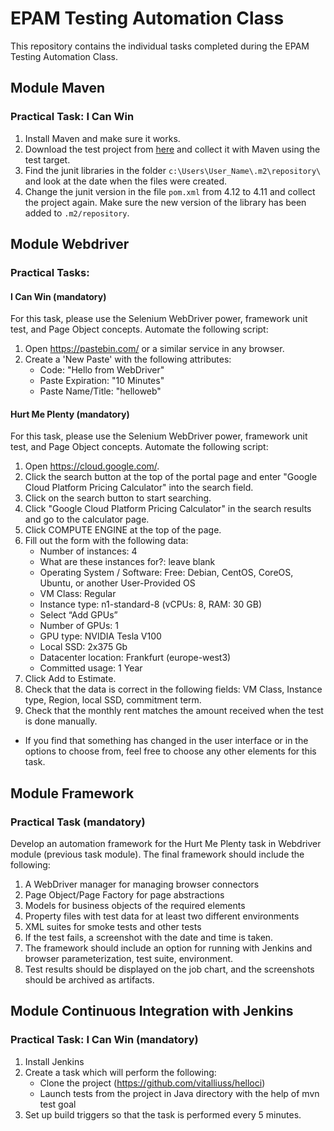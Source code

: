 # EPAM Testing Automation Class

This repository contains the individual tasks completed during the EPAM Testing Automation Class.

## Module Maven
### Practical Task: I Can Win

1. Install Maven and make sure it works.
2. Download the test project from [here](https://github.com/vitalliuss/helloci/tree/master/Java) and collect it with Maven using the test target.
3. Find the junit libraries in the folder `c:\Users\User_Name\.m2\repository\` and look at the date when the files were created.
4. Change the junit version in the file `pom.xml` from 4.12 to 4.11 and collect the project again. Make sure the new version of the library has been added to `.m2/repository`.

## Module Webdriver
### Practical Tasks:
#### I Can Win (mandatory)
For this task, please use the Selenium WebDriver power, framework unit test, and Page Object concepts. Automate the following script:

1. Open https://pastebin.com/ or a similar service in any browser.
2. Create a 'New Paste' with the following attributes:
   - Code: "Hello from WebDriver"
   - Paste Expiration: "10 Minutes"
   - Paste Name/Title: "helloweb"

#### Hurt Me Plenty (mandatory)
For this task, please use the Selenium WebDriver power, framework unit test, and Page Object concepts. Automate the following script:

1. Open https://cloud.google.com/.
2. Click the search button at the top of the portal page and enter "Google Cloud Platform Pricing Calculator" into the search field.
3. Click on the search button to start searching.
4. Click "Google Cloud Platform Pricing Calculator" in the search results and go to the calculator page.
5. Click COMPUTE ENGINE at the top of the page.
6. Fill out the form with the following data:
   - Number of instances: 4
   - What are these instances for?: leave blank
   - Operating System / Software: Free: Debian, CentOS, CoreOS, Ubuntu, or another User-Provided OS
   - VM Class: Regular
   - Instance type: n1-standard-8 (vCPUs: 8, RAM: 30 GB)
   - Select “Add GPUs”
   - Number of GPUs: 1
   - GPU type: NVIDIA Tesla V100
   - Local SSD: 2x375 Gb
   - Datacenter location: Frankfurt (europe-west3)
   - Committed usage: 1 Year
7. Click Add to Estimate.
8. Check that the data is correct in the following fields: VM Class, Instance type, Region, local SSD, commitment term.
9. Check that the monthly rent matches the amount received when the test is done manually.

* If you find that something has changed in the user interface or in the options to choose from, feel free to choose any other elements for this task.

## Module Framework
### Practical Task (mandatory)
Develop an automation framework for the Hurt Me Plenty task in Webdriver module (previous task module). The final framework should include the following:
1. A WebDriver manager for managing browser connectors
2. Page Object/Page Factory for page abstractions
3. Models for business objects of the required elements
4. Property files with test data for at least two different environments
5. XML suites for smoke tests and other tests
6. If the test fails, a screenshot with the date and time is taken.
7. The framework should include an option for running with Jenkins and browser parameterization, test suite, environment.
8. Test results should be displayed on the job chart, and the screenshots should be archived as artifacts.

## Module Continuous Integration with Jenkins
### Practical Task: I Can Win (mandatory)
1. Install Jenkins
2. Create a task which will perform the following:
   - Clone the project (https://github.com/vitalliuss/helloci)
   - Launch tests from the project in Java directory with the help of mvn test goal
3. Set up build triggers so that the task is performed every 5 minutes.
